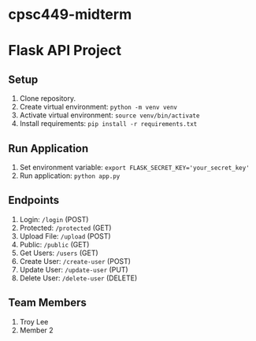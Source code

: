 # cpsc449-midterm
# Flask API Project

## Setup

1. Clone repository.
2. Create virtual environment: `python -m venv venv`
3. Activate virtual environment: `source venv/bin/activate`
4. Install requirements: `pip install -r requirements.txt`

## Run Application

1. Set environment variable: `export FLASK_SECRET_KEY='your_secret_key'`
2. Run application: `python app.py`

## Endpoints

1. Login: `/login` (POST)
2. Protected: `/protected` (GET)
3. Upload File: `/upload` (POST)
4. Public: `/public` (GET)
5. Get Users: `/users` (GET)
6. Create User: `/create-user` (POST)
7. Update User: `/update-user` (PUT)
8. Delete User: `/delete-user` (DELETE)

## Team Members

1. Troy Lee
2. Member 2
